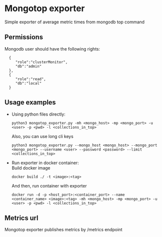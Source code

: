 Mongotop exporter
===================================
Simple exporter of average metric times from mongodb top command

Permissions
---------------
Mongodb user should have the following rights:
```
  {
     "role":"clusterMonitor",
     "db":"admin"
  },
  {
     "role":"read",
     "db":"local"
  }
```

Usage examples
---------------

- Using python files directly:
  ```
  python3 mongotop_exporter.py -mh <mongo_host> -mp <mongo_port> -u <user> -p <pwd> -l <collections_in_top>
  ``` 
  Also, you can use long cli keys
  ```
  python3 mongotop_exporter.py --mongo_host <mongo_host> --mongo_port <mongo_port> --username <user> --password <password> --limit <collections_in_top>
  ```
- Run exporter in docker container:  
  Build docker image
  ```
  docker build ./ -t <image>:<tag>
  ```
  And then, run container with exporter
  ```
  docker run -d -p <host_port>:<container_port> --name <container_name> <image>:<tag> -mh <mongo_host> -mp <mongo_port> -u <user> -p <pwd> -l <collections_in_top>
  ```


Metrics url
---------------
Mongotop exporter publishes metrics by /metrics endpoint